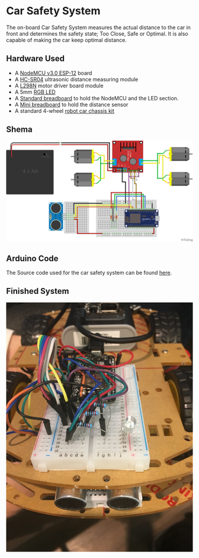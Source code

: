﻿# Car Safety System
The on-board Car Safety System measures the actual distance to the car in front and determines the safety state; Too Close, Safe or Optimal. It is also capable of making the car keep optimal distance.

## Hardware Used

 - A [NodeMCU v3.0 ESP-12](https://www.aliexpress.com/item/V3-Wireless-module-NodeMcu-4M-bytes-Lua-WIFI-Internet-of-Things-development-board-based-ESP8266-esp/32647542733.html?spm=a2g0s.9042311.0.0.Nq0bHx) board 
 - A [HC-SR04](https://www.aliexpress.com/item/Free-shipping-1pcs-Ultrasonic-Module-HC-SR04-Distance-Measuring-Transducer-Sensor-for-Arduino-Samples-Best-prices/1967936408.html?spm=a2g0s.9042311.0.0.C2CePu) ultrasonic distance measuring module
 - A [L298N](https://www.aliexpress.com/item/Free-shipping-1pcs-lot-Special-promotions-2pcs-lot-L298N-motor-driver-board-module-stepper-motor-smart/1872427142.html?spm=a2g0s.9042311.0.0.7UNFIQ) motor driver board module
 - A 5mm [RGB LED](https://www.aliexpress.com/store/product/50Pcs-5mm-4pin-RGB-Tri-Color-Common-Anode-LED-Red-Green-Blue/612195_1852144523.html)
 - A [Standard breadboard](https://www.aliexpress.com/item/1pcs-DIY-400-Points-Solderless-Bread-Board-Breadboard-400-PCB-Test-Board-for-ATMEGA-PIC-Arduino/32802377725.html?spm=a2g0s.9042311.0.0.oXz7Ch) to hold the NodeMCU and the LED section.
 - A [Mini breadboard](https://www.aliexpress.com/item/free-shipping-10Pcs-Lot-Pro-Mini-Module-Atmega328-5V-16M-For-Arduino-Compatible-With-Nano/1656592084.html?spm=a2g0s.9042311.0.0.hgy8Mz) to hold the distance sensor
 - A standard 4-wheel [robot car chassis kit](https://www.aliexpress.com/item/5-colors-choose-one-color-4WD-Smart-Robot-Car-Chassis-Kits-for-arduino-with-Speed/32679090614.html?spm=a2g0s.9042311.0.0.oXz7Ch)

## Shema
![Car Safety System](schema.png)

## Arduino Code
The Source code used for the car safety system can be found [here](iot-car.ino).

## Finished System
![Car Safety System](car-safety-system.jpg)
